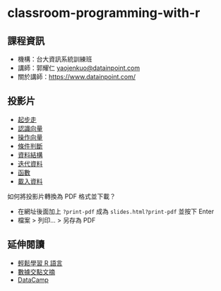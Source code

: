 # classroom-programming-with-r

## 課程資訊

- 機構：台大資訊系統訓練班
- 講師：郭耀仁 <yaojenkuo@datainpoint.com> 
- 關於講師：<https://www.datainpoint.com/>

## 投影片

- [起步走](01-getting-started-with-r/lecture.slides.html)
- [認識向量](02-understanding-vectors-in-r/lecture.slides.html)
- [操作向量](03-manipulating-vectors-in-r/lecture.slides.html)
- [條件判斷](04-conditional-statement-in-r/lecture.slides.html)
- [資料結構](05-structuring-data-with-r/lecture.slides.html)
- [迭代資料](06-iterating-data-with-r/lecture.slides.html)
- [函數](07-being-functional-with-r/lecture.slides.html)
- [載入資料](08-importing-data-with-r/lecture.slides.html)

如何將投影片轉換為 PDF 格式並下載？
- 在網址後面加上 `?print-pdf` 成為 `slides.html?print-pdf` 並按下 Enter
- 檔案 > 列印... > 另存為 PDF

## 延伸閱讀

- [輕鬆學習 R 語言](https://www.datainpoint.com/r-essentials)
- [數據交點文摘](https://datainpoint.substack.com/about)
- [DataCamp](https://www.datacamp.com/search?q=R&tap_a=5644-dce66f&tap_s=194899-1fb421&utm_medium=affiliate&utm_source=tonykuo)